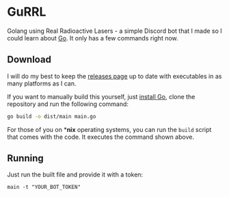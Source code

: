 # GuRRL
Golang using Real Radioactive Lasers - a simple Discord bot that I made so I could learn about [Go](http://golang.org). It only has a few commands right now.

## Download
I will do my best to keep the [releases page](https://github.com/Rayzr522/GuRRL/releases) up to date with executables in as many platforms as I can.

If you want to manually build this yourself, just [install Go](https://golang.org/dl/), clone the repository and run the following command:
```bash
go build -o dist/main main.go
```

For those of you on ***nix** operating systems, you can run the `build` script that comes with the code. It executes the command shown above.

## Running
Just run the built file and provide it with a token:

```
main -t "YOUR_BOT_TOKEN"
```
